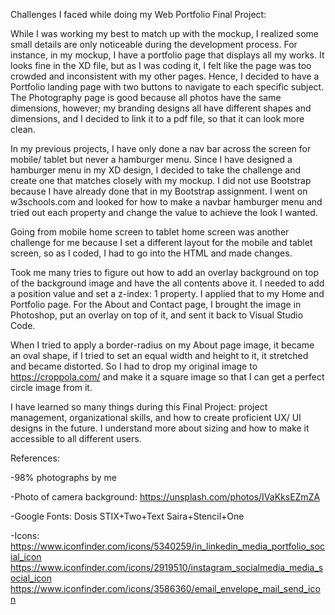 Challenges I faced while doing my Web Portfolio Final Project:

While I was working my best to match up with the mockup, I realized some small details are only noticeable during the development process. For instance, in my mockup, I have a portfolio page that displays all my works. It looks fine in the XD file, but as I was coding it, I felt like the page was too crowded and inconsistent with my other pages. Hence, I decided to have a Portfolio landing page with two buttons to navigate to each specific subject. The Photography page is good because all photos have the same dimensions, however; my branding designs all have different shapes and dimensions, and I decided to link it to a pdf file, so that it can look more clean.

In my previous projects, I have only done a nav bar across the screen for mobile/ tablet but never a hamburger menu. Since I have designed a hamburger menu in my XD design, I decided to take the challenge and create one that matches closely with my mockup. I did not use Bootstrap because I have already done that in my Bootstrap assignment. I went on w3schools.com and looked for how to make a navbar hamburger menu and tried out each property and change the value to achieve the look I wanted.

Going from mobile home screen to tablet home screen was another challenge for me because I set a different layout for the mobile and tablet screen, so as I coded, I had to go into the HTML and made changes.

Took me many tries to figure out how to add an overlay background on top of the background image and have the all contents above it. I needed to add a position value and set a z-index: 1 property. I applied that to my Home and Portfolio page. For the About and Contact page, I brought the image in Photoshop, put an overlay on top of it, and sent it back to Visual Studio Code.

When I tried to apply a border-radius on my About page image, it became an oval shape, if I tried to set an equal width and height to it, it stretched and became distorted. So I had to drop my original image to https://croppola.com/ and make it a square image so that I can get a perfect circle image from it.

I have learned so many things during this Final Project: project management, organizational skills, and how to create proficient UX/ UI designs in the future. I understand more about sizing and how to make it accessible to all different users. 

References:

-98% photographs by me

-Photo of camera background: https://unsplash.com/photos/IVaKksEZmZA

-Google Fonts: Dosis
               STIX+Two+Text
               Saira+Stencil+One

-Icons: https://www.iconfinder.com/icons/5340259/in_linkedin_media_portfolio_social_icon
        https://www.iconfinder.com/icons/2919510/instagram_socialmedia_media_social_icon
        https://www.iconfinder.com/icons/3586360/email_envelope_mail_send_icon

    
 
 
